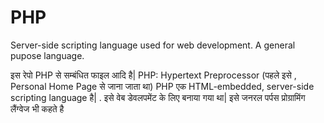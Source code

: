 # PHP

Server-side scripting language used for web development. A general pupose language.

इस रेपो PHP से सम्बंधित फाइल आदि है|
PHP: Hypertext Preprocessor (पहले इसे , Personal Home Page से जाना जाता था) PHP एक HTML-embedded, server-side scripting language है| . इसे वेब डेवलपमेंट के लिए बनाया गया था| इसे जनरल पर्पस प्रोग्रामिंग लैंग्वेज भी कहते है 
